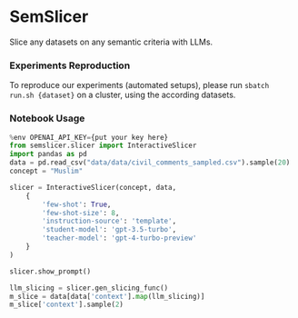 # SemSlicer

Slice any datasets on any semantic criteria with LLMs.


### Experiments Reproduction
To reproduce our experiments (automated setups), please run `sbatch run.sh {dataset}` on a cluster, using the according datasets.


### Notebook Usage
```python
%env OPENAI_API_KEY={put your key here}
from semslicer.slicer import InteractiveSlicer
import pandas as pd
data = pd.read_csv("data/data/civil_comments_sampled.csv").sample(20)
concept = "Muslim"

slicer = InteractiveSlicer(concept, data,
    {
        'few-shot': True,
        'few-shot-size': 8,
        'instruction-source': 'template',
        'student-model': 'gpt-3.5-turbo',
        'teacher-model': 'gpt-4-turbo-preview'
    }
)

slicer.show_prompt()
```
```python
llm_slicing = slicer.gen_slicing_func()
m_slice = data[data['context'].map(llm_slicing)]
m_slice['context'].sample(2)
```